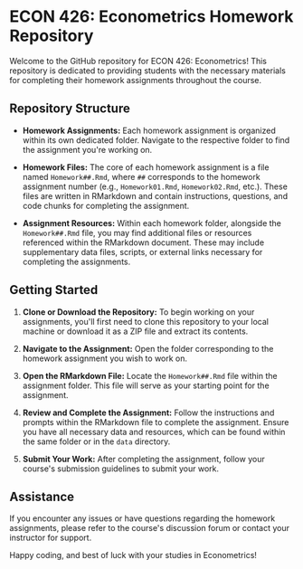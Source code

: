 # ECON 426: Econometrics Homework Repository

Welcome to the GitHub repository for ECON 426: Econometrics! This repository is dedicated to providing students with the necessary materials for completing their homework assignments throughout the course.

## Repository Structure

- **Homework Assignments:** Each homework assignment is organized within its own dedicated folder. Navigate to the respective folder to find the assignment you're working on.

- **Homework Files:** The core of each homework assignment is a file named `Homework##.Rmd`, where `##` corresponds to the homework assignment number (e.g., `Homework01.Rmd`, `Homework02.Rmd`, etc.). These files are written in RMarkdown and contain instructions, questions, and code chunks for completing the assignment.

- **Assignment Resources:** Within each homework folder, alongside the `Homework##.Rmd` file, you may find additional files or resources referenced within the RMarkdown document. These may include supplementary data files, scripts, or external links necessary for completing the assignments.

## Getting Started

1. **Clone or Download the Repository:** To begin working on your assignments, you'll first need to clone this repository to your local machine or download it as a ZIP file and extract its contents.

2. **Navigate to the Assignment:** Open the folder corresponding to the homework assignment you wish to work on.

3. **Open the RMarkdown File:** Locate the `Homework##.Rmd` file within the assignment folder. This file will serve as your starting point for the assignment.

4. **Review and Complete the Assignment:** Follow the instructions and prompts within the RMarkdown file to complete the assignment. Ensure you have all necessary data and resources, which can be found within the same folder or in the `data` directory.

5. **Submit Your Work:** After completing the assignment, follow your course's submission guidelines to submit your work.

## Assistance

If you encounter any issues or have questions regarding the homework assignments, please refer to the course's discussion forum or contact your instructor for support.

Happy coding, and best of luck with your studies in Econometrics!
